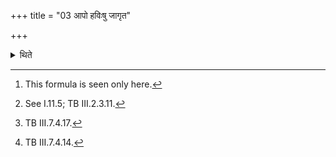 +++
title = "03 आपो हविःषु जागृत"

+++

<details><summary>थिते</summary>

3. With āpo haviḥṣu jāgṛta...[^1] having poured water in a metal vessel or wooden vessel,[^2] with adastamasi...[^3] (the Adhvaryu) covers (the pitcher by means of that vessel). The sacrificer mutters amṛnmayaṁ devapātram...[^4]   

[^1]: This formula is seen only here.   

[^2]: See I.11.5; TB III.2.3.11.  

[^3]: TB III.7.4.17.  

[^4]: TB III.7.4.14.
</details>
